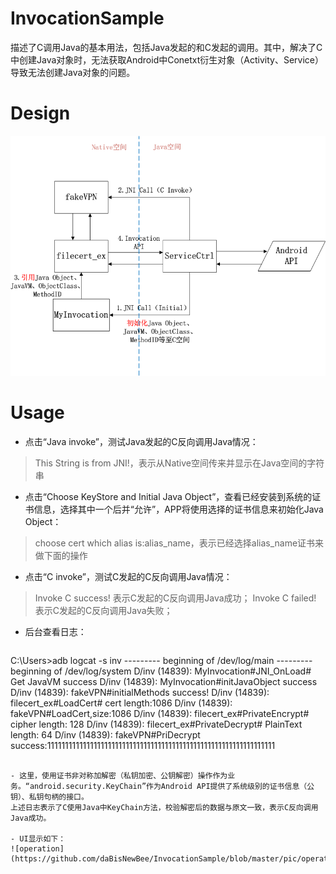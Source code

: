 # InvocationSample
描述了C调用Java的基本用法，包括Java发起的和C发起的调用。其中，解决了C中创建Java对象时，无法获取Android中Conetxt衍生对象（Activity、Service）导致无法创建Java对象的问题。

# Design
![InvocationSample](https://github.com/daBisNewBee/InvocationSample/blob/master/pic/InvocationSample.png)

# Usage
- 点击“Java invoke”，测试Java发起的C反向调用Java情况：

 > This String is from JNI!，表示从Native空间传来并显示在Java空间的字符串
 
- 点击“Choose KeyStore and Initial Java Object”，查看已经安装到系统的证书信息，选择其中一个后并“允许”，APP将使用选择的证书信息来初始化Java Object：

 > choose cert which alias is:alias_name，表示已经选择alias_name证书来做下面的操作

- 点击“C invoke”，测试C发起的C反向调用Java情况：

 >Invoke C success! 表示C发起的C反向调用Java成功；
 Invoke C failed! 表示C发起的C反向调用Java失败；
 
- 后台查看日志：
  ```
C:\Users\>adb logcat -s inv
--------- beginning of /dev/log/main
--------- beginning of /dev/log/system
D/inv     (14839): MyInvocation#JNI_OnLoad# Get JavaVM success
D/inv     (14839): MyInvocation#initJavaObject success
D/inv     (14839): fakeVPN#initialMethods success!
D/inv     (14839): filecert_ex#LoadCert# cert length:1086
D/inv     (14839): fakeVPN#LoadCert,size:1086
D/inv     (14839): filecert_ex#PrivateEncrypt# cipher length: 128
D/inv     (14839): filecert_ex#PrivateDecrypt# PlainText length: 64
D/inv     (14839): fakeVPN#PriDecrypt success:1111111111111111111111111111111111111111111111111111111111111111
  ```
 
- 这里，使用证书非对称加解密（私钥加密、公钥解密）操作作为业务。“android.security.KeyChain”作为Android API提供了系统级别的证书信息（公钥）、私钥句柄的接口。
上述日志表示了C使用Java中KeyChain方法，校验解密后的数据与原文一致，表示C反向调用Java成功。

- UI显示如下： 
![operation](https://github.com/daBisNewBee/InvocationSample/blob/master/pic/operation.png)
